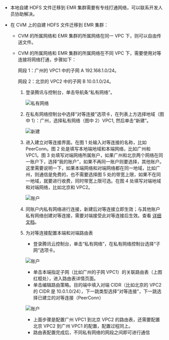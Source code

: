 - 本地自建 HDFS 文件迁移到 EMR 集群需要有专线打通网络，可以联系开发人员协助解决。

- 在 CVM 上的自建 HDFS 文件迁移到 EMR 集群：

    - CVM 的所属网络和 EMR 集群的所属网络在同一 VPC 下，则可以自由传送文件。
    - CVM 的所属网络和 EMR 集群的所属网络在不同 VPC 下，需要使用对等连接将网络打通，步骤如下：

        网段 1：广州的 VPC1 中的子网 A 192.168.1.0/24。

        网段 2：北京的 VPC2 中的子网 B 10.0.1.0/24。

        1. 登录腾讯与控制台，单击导航条“私有网络”。

            ![私有网络](https://mc.qcloudimg.com/static/img/ca0011464e595117921abe747b9ed31c/6-3-2-1.png)

        2. 在私有网络控制台中选择“对等连接”选项卡，在列表上方选择地域（图中 1）：广州，选择私有网络（图中 2）VPC1, 然后单击“新建”。

            ![新建](https://mc.qcloudimg.com/static/img/7326cc55bb665dafff67ca5cbe39acef/6-3-2-2.png)

        3. 进入建立对等连接界面。在图 1 处输入对等连接的名称，比如PeerConn。图 2 处是填写本地端地域和本端网络，比如广州和 VPC1。图 3 处填写对端网络所属账户，如果广州和北京两个网络在同一账户下，选择“我的账户”，如果不再同一账户则要选择，其他账户。这里需要说明一下，如果本端网络和对端网络都在同一地域，比如广州，则通信是免费的，也不需要选择图 5 处的带宽上限，如果不在同一地域，就要进行收费，同时带宽上限可选。在图 4 处填写对端地域和对端网络，比如北京和 VPC2。

            ![账户](https://mc.qcloudimg.com/static/img/7c8cf5effea52cf4e55c902dd0d0b209/6-3-2-3.png)

        4. 同账户内私有网络进行连接，新建后对等连接立即生效；与其他账户私有网络创建对等连接，需要对端接受此对等连接后生效。查看 [详细文档](https://cloud.tencent.com/document/product/215/5000)。

        5. 为对等连接配置本端和对端路由表

            - 登录腾讯云控制台，单击“私有网络”，在私有网络控制台选择“子网”选项卡。

            ![账户](https://mc.qcloudimg.com/static/img/222f0933ed332be39491f70ff9992309/6-3-2-4.png)

            - 单击本端指定子网（比如广州的子网 VPC1）的关联路由表（上图红框处），进入路由表详情页面。
            - 单击编辑路由策略。目的端中填入对端 CIDR（比如北京的 VPC2 的 CIDR 是 10.0.1.0/24），下一跳类型选择“对等连接”，下一跳选择已建立的对等连接（PeerConn）

            ![账户](https://mc.qcloudimg.com/static/img/8c1fb7f58033a75e0824768f6ec6b147/6-3-2-5.png)

            - 上面步骤是配置广州 VPC1 到北京 VPC2 的路由表，还需要配置北京 VPC2 到广州 VPC1 的配置，配置过程同上。
            - 路由表配置完成后，不同私有网络的网段之间即可进行通信
